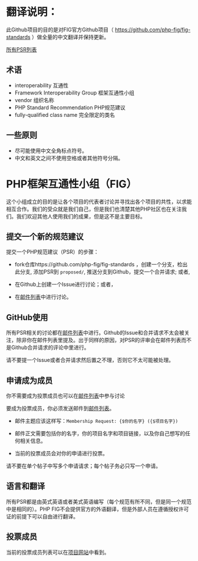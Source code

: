 翻译说明：
======
此Github项目的目的是对FIG官方Github项目（ https://github.com/php-fig/fig-standards ）做全量的中文翻译并保持更新。

[所有PSR列表](https://github.com/liues1992/fig-standards/tree/master/index.md)

术语
------------------------------------
- interoperability 互通性
- Framework Interoperability Group 框架互通性小组
- vendor 组织名称
- PHP Standard Recommendation PHP规范建议
- fully-qualified class name 完全限定的类名

一些原则
------------------------------------
- 尽可能使用中文全角标点符号。
- 中文和英文之间不使用空格或者其他符号分隔。



PHP框架互通性小组（FIG）
====================================

这个小组成立的目的是让各个项目的代表者讨论并寻找出各个项目的共性，以求能相互合作。我们的受众就是我们自己，但是我们也清楚其他PHP社区也在关注我们。我们欢迎其他人使用我们的成果，但是这不是主要目标。

提交一个新的规范建议
------------------------------------

提交一个PHP规范建议（PSR）的步骤：

- fork仓库https://github.com/php-fig/fig-standards ，创建一个分支，检出此分支, 添加PSR到
  `proposed/`, 推送分支到Github，提交一个合并请求; 或者,

- 在Github上创建一个Issue进行讨论；或者，

- 在[邮件列表][]中进行讨论。

[邮件列表]: http://groups.google.com/group/php-fig/

GitHub使用
------------

所有PSR相关的讨论都在[邮件列表][]中进行。Github的Issue和合并请求不太会被关注，除非你在邮件列表里提及。出于同样的原因，对PSR的评审会在邮件列表而不是Github合并请求的评论中里进行。

请不要提一个Issue或者合并请求然后置之不理，否则它不太可能被处理。

申请成为成员
---------------------

你不需要成为投票成员也可以在[邮件列表][]中参与讨论

要成为投票成员，你必须发送邮件到[邮件列表][]。

- 邮件主题应该这样写：`Membership Request: {$你的名字} ({$项目名字})`

- 邮件正文需要包括你的名字，你的项目名字和项目链接，以及你自己想写的任何相关信息。

- 当前的投票成员会对你的申请进行投票。

请不要在单个帖子中写多个申请请求；每个帖子务必只写一个申请。

语言和翻译
-----------------------

所有PSR都是由英式英语或者美式英语编写（每个规范有所不同，但是同一个规范中是相同的）。PHP FIG不会提供官方的外语翻译，但是外部人员在遵循授权许可证的前提下可以自由进行翻译。

投票成员
--------------

当前的投票成员列表可以在[项目网站][]中看到。

[项目网站]: http://www.php-fig.org/


